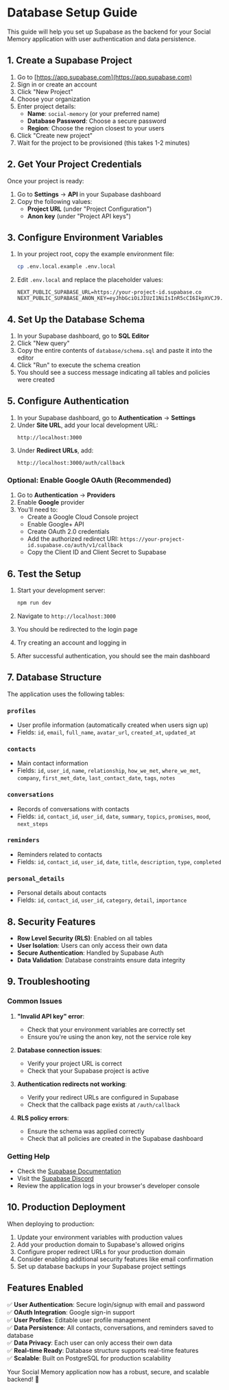 # Database Setup Guide

This guide will help you set up Supabase as the backend for your Social Memory application with user authentication and data persistence.

## 1. Create a Supabase Project

1. Go to [https://app.supabase.com](https://app.supabase.com)
2. Sign in or create an account
3. Click "New Project"
4. Choose your organization
5. Enter project details:
   - **Name**: `social-memory` (or your preferred name)
   - **Database Password**: Choose a secure password
   - **Region**: Choose the region closest to your users
6. Click "Create new project"
7. Wait for the project to be provisioned (this takes 1-2 minutes)

## 2. Get Your Project Credentials

Once your project is ready:

1. Go to **Settings** → **API** in your Supabase dashboard
2. Copy the following values:
   - **Project URL** (under "Project Configuration")
   - **Anon key** (under "Project API keys")

## 3. Configure Environment Variables

1. In your project root, copy the example environment file:
   ```bash
   cp .env.local.example .env.local
   ```

2. Edit `.env.local` and replace the placeholder values:
   ```env
   NEXT_PUBLIC_SUPABASE_URL=https://your-project-id.supabase.co
   NEXT_PUBLIC_SUPABASE_ANON_KEY=eyJhbGciOiJIUzI1NiIsInR5cCI6IkpXVCJ9...
   ```

## 4. Set Up the Database Schema

1. In your Supabase dashboard, go to **SQL Editor**
2. Click "New query"
3. Copy the entire contents of `database/schema.sql` and paste it into the editor
4. Click "Run" to execute the schema creation
5. You should see a success message indicating all tables and policies were created

## 5. Configure Authentication

1. In your Supabase dashboard, go to **Authentication** → **Settings**
2. Under **Site URL**, add your local development URL:
   ```
   http://localhost:3000
   ```
3. Under **Redirect URLs**, add:
   ```
   http://localhost:3000/auth/callback
   ```

### Optional: Enable Google OAuth (Recommended)

1. Go to **Authentication** → **Providers**
2. Enable **Google** provider
3. You'll need to:
   - Create a Google Cloud Console project
   - Enable Google+ API
   - Create OAuth 2.0 credentials
   - Add the authorized redirect URI: `https://your-project-id.supabase.co/auth/v1/callback`
   - Copy the Client ID and Client Secret to Supabase

## 6. Test the Setup

1. Start your development server:
   ```bash
   npm run dev
   ```

2. Navigate to `http://localhost:3000`
3. You should be redirected to the login page
4. Try creating an account and logging in
5. After successful authentication, you should see the main dashboard

## 7. Database Structure

The application uses the following tables:

### `profiles`
- User profile information (automatically created when users sign up)
- Fields: `id`, `email`, `full_name`, `avatar_url`, `created_at`, `updated_at`

### `contacts`
- Main contact information
- Fields: `id`, `user_id`, `name`, `relationship`, `how_we_met`, `where_we_met`, `company`, `first_met_date`, `last_contact_date`, `tags`, `notes`

### `conversations`
- Records of conversations with contacts
- Fields: `id`, `contact_id`, `user_id`, `date`, `summary`, `topics`, `promises`, `mood`, `next_steps`

### `reminders`
- Reminders related to contacts
- Fields: `id`, `contact_id`, `user_id`, `date`, `title`, `description`, `type`, `completed`

### `personal_details`
- Personal details about contacts
- Fields: `id`, `contact_id`, `user_id`, `category`, `detail`, `importance`

## 8. Security Features

- **Row Level Security (RLS)**: Enabled on all tables
- **User Isolation**: Users can only access their own data
- **Secure Authentication**: Handled by Supabase Auth
- **Data Validation**: Database constraints ensure data integrity

## 9. Troubleshooting

### Common Issues

1. **"Invalid API key" error**:
   - Check that your environment variables are correctly set
   - Ensure you're using the anon key, not the service role key

2. **Database connection issues**:
   - Verify your project URL is correct
   - Check that your Supabase project is active

3. **Authentication redirects not working**:
   - Verify your redirect URLs are configured in Supabase
   - Check that the callback page exists at `/auth/callback`

4. **RLS policy errors**:
   - Ensure the schema was applied correctly
   - Check that all policies are created in the Supabase dashboard

### Getting Help

- Check the [Supabase Documentation](https://supabase.com/docs)
- Visit the [Supabase Discord](https://discord.supabase.com)
- Review the application logs in your browser's developer console

## 10. Production Deployment

When deploying to production:

1. Update your environment variables with production values
2. Add your production domain to Supabase's allowed origins
3. Configure proper redirect URLs for your production domain
4. Consider enabling additional security features like email confirmation
5. Set up database backups in your Supabase project settings

## Features Enabled

✅ **User Authentication**: Secure login/signup with email and password  
✅ **OAuth Integration**: Google sign-in support  
✅ **User Profiles**: Editable user profile management  
✅ **Data Persistence**: All contacts, conversations, and reminders saved to database  
✅ **Data Privacy**: Each user can only access their own data  
✅ **Real-time Ready**: Database structure supports real-time features  
✅ **Scalable**: Built on PostgreSQL for production scalability  

Your Social Memory application now has a robust, secure, and scalable backend! 🎉